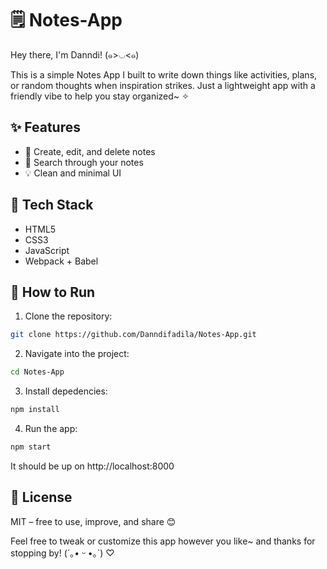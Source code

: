 # 🗒️ Notes-App

Hey there, I'm Danndi! (๑>◡<๑)

This is a simple Notes App I built to write down things like activities, plans, or random thoughts when inspiration strikes. Just a lightweight app with a friendly vibe to help you stay organized~ ✧

## ✨ Features

- 📝 Create, edit, and delete notes
- 🔎 Search through your notes
- 💡 Clean and minimal UI

## 🧰 Tech Stack

- HTML5
- CSS3
- JavaScript
- Webpack + Babel

## 🚀 How to Run

1. Clone the repository:

```bash
git clone https://github.com/Danndifadila/Notes-App.git
```
2. Navigate into the project:

```bash
cd Notes-App
```

3. Install depedencies:

```bash 
npm install
```

4. Run the app:

```bash 
npm start
```
It should be up on http://localhost:8000

## 📄 License
MIT – free to use, improve, and share 😊

Feel free to tweak or customize this app however you like~ and thanks for stopping by! (´｡• ᵕ •｡`) ♡